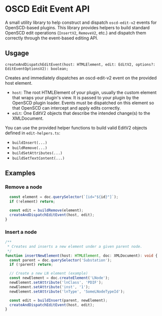 # OSCD Edit Event API

A small utility library to help construct and dispatch `oscd-edit-v2` events for OpenSCD-based plugins. This library provides helpers to build standard OpenSCD edit operations (`InsertV2`, `RemoveV2`, etc.) and dispatch them correctly through the event-based editing API.

## Usgage

```
createAndDispatchEditEvent(host: HTMLElement, edit: EditV2, options?: EditEventOptionsV2): boolean;
```

Creates and immediately dispatches an oscd-edit-v2 event on the provided host element.

- `host`: The root HTMLElement of your plugin, usually the custom element that wraps your plugin's view. It is passed to your plugin by the OpenSCD plugin loader. Events must be dispatched on this element so that OpenSCD can intercept and apply edits correctly.
- `edit`: One EditV2 objects that describe the intended change(s) to the XMLDocument.

You can use the provided helper functions to build valid EditV2 objects defined in `edit-helpers.ts`:

- `buildInsert(...)`
- `buildRemove(...)`
- `buildSetAttributes(...)`
- `buildSetTextContent(...)`

## Examples

### Remove a node

```ts
  const element = doc.querySelector(`[id="${id}"]`);
  if (!element) return;

  const edit = buildRemove(element);
  createAndDispatchEditEvent(host, edit);
}
```

### Insert a node

```ts
/**
 * Creates and inserts a new element under a given parent node.
 */
function insertNewElement(host: HTMLElement, doc: XMLDocument): void {
  const parent = doc.querySelector('Substation');
  if (!parent) return;

  // Create a new LN element (example)
  const newElement = doc.createElement('LNode');
  newElement.setAttribute('lnClass', 'PDIF');
  newElement.setAttribute('inst', '1');
  newElement.setAttribute('lnType', 'SomeLNodeTypeId');

  const edit = buildInsert(parent, newElement);
  createAndDispatchEditEvent(host, edit);
}
```
